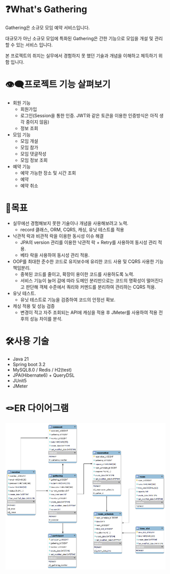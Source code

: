 # ❓What's Gathering
Gathering은 소규모 모임 예약 서비스입니다.

대규모가 아닌 소규모 모임에 특화된 Gathering은 간한 기능으로 모임을 개설 및 관리할 수 있는 서비스 입니다.

본 프로젝트의 취지는 실무에서 경험하지 못 했던 기술과 개념을 이해하고 체득하기 위함 입니다.

# 👁️‍🗨️프로젝트 기능 살펴보기
- 회원 기능
  - 회원가입
  - 로그인(Session을 통한 인증. JWT와 같은 토큰을 이용한 인증방식은 아직 생각 중이지 않음)
  - 정보 조회
- 모임 기능
  - 모임 개설
  - 모임 참가
  - 모임 댓글작성
  - 모임 정보 조회
- 예약 기능
  - 예약 가능한 장소 및 시간 조회
  - 예약
  - 예약 취소

# 🎯목표
- 실무에선 경험해보지 못한 기술이나 개념을 사용해보려고 노력.
  - record 클래스, ORM, CQRS, 캐싱, 유닛 테스트를 적용
- 낙관적 락과 비관적 락을 이용한 동시성 이슈 해결
  - JPA의 version 관리를 이용한 낙관적 락 + Retry를 사용하여 동시성 관리 적용.
  - 베타 락을 사용하여 동시성 관리 적용.
- OOP를 최대한 준수한 코드로 유지보수에 유리한 코드 사용 및 CQRS 사용한 기능 책임분리.
  - 중복된 코드를 줄이고, 확장이 용이한 코드를 사용하도록 노력.
  - 서비스 기능이 늘어 감에 따라 도메인 분리만으로는 코드의 명확성이 떨어진다고 판단해 객체 수준에서 쿼리와 커멘드를 분리하여 관리하는 CQRS 적용.
- 유닛 테스트.
  - 유닛 테스트로 기능을 검증하여 코드의 안정선 확보.
- 캐싱 적용 및 성능 검증
  - 변경이 적고 자주 조회되는 API에 캐싱을 적용 후 JMeter를 사용하여 적용 전후의 성능 차이를 분석.

# 🛠️사용 기술
 - Java 21
 - Spring boot 3.2
 - MySQL8.0 / Redis / H2(test)
 - JPA(Hibernate6) + QueryDSL
 - JUnit5
 - JMeter

# 🪢ER 다이어그램
<img src="./erd.png" alt="" />